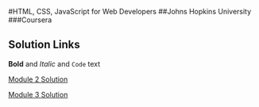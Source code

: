 #HTML, CSS, JavaScript for Web Developers ##Johns Hopkins University ###Coursera


##  Solution Links


**Bold** and _Italic_ and `Code` text

[Module 2 Solution ](https://ebook-wd.github.io/coursera/module2-solution) 

[Module 3 Solution ](https://ebook-wd.github.io/coursera/module3-solution) 


